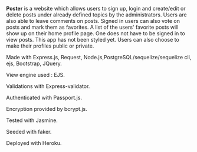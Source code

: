 **Poster** is a website which allows users to sign up, login and create/edit or delete posts under already defined topics by the administrators. Users are also able to leave comments on posts. Signed in users can also vote on posts and mark them as favorites. A  list of the users' favorite posts will show up on their home profile page. One does not have to be signed in to view posts.  This app has not been styled yet. Users can also choose to make their profiles public or private.

Made with Express.js, Request, Node.js,PostgreSQL/sequelize/sequelize cli, ejs, Bootstrap, JQuery.

View engine used : EJS.

Validations with Express-validator.

Authenticated with Passport.js.

Encryption provided by bcrypt.js.

Tested with Jasmine.

Seeded with faker.

Deployed with Heroku.

